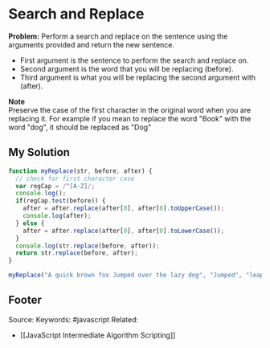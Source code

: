 # Search and Replace
**Problem:** Perform a search and replace on the sentence using the arguments provided and return the new sentence.

- First argument is the sentence to perform the search and replace on.
- Second argument is the word that you will be replacing (before).
- Third argument is what you will be replacing the second argument with (after).

**Note**  
Preserve the case of the first character in the original word when you are replacing it. For example if you mean to replace the word "Book" with the word "dog", it should be replaced as "Dog"

## My Solution
```js
function myReplace(str, before, after) {
  // check for first character case
  var regCap = /^[A-Z]/;
  console.log();
  if(regCap.test(before)) {
    after = after.replace(after[0], after[0].toUpperCase());
    console.log(after);
  } else {
    after = after.replace(after[0], after[0].toLowerCase());
  }
  console.log(str.replace(before, after));
  return str.replace(before, after);
}

myReplace("A quick brown fox Jumped over the lazy dog", "Jumped", "leaped");
```

Footer
---
Source:
Keywords: #javascript 
Related:
- [[JavaScript Intermediate Algorithm Scripting]]